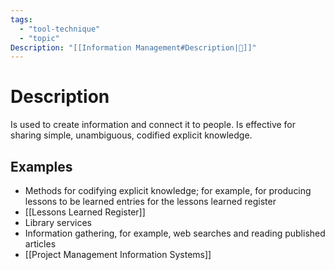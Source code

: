 ```yaml
---
tags:
  - "tool-technique"
  - "topic"
Description: "[[Information Management#Description|📝]]"
---
```

# Description
Is used to create information and connect it to people. Is effective for sharing simple, unambiguous, codified explicit knowledge.
## Examples
- Methods for codifying explicit knowledge; for example, for producing lessons to be learned entries for the lessons learned register
- [[Lessons Learned Register]]
- Library services
- Information gathering, for example, web searches and reading published articles
- [[Project Management Information Systems]]
